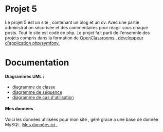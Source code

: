 # Projet 5

Le projet 5  est un site , contenant un blog et un cv. Avec une partie administration sécurisée et des commentaires pour réagir sous chaque posts.
 Tout le site est codé en php. 
 Le  projet fait parti de l'ensemnle des projets compris dans la formation de [OpenClassrooms , développeur d'application php/symfony.](https://openclassrooms.com/paths/developpeur-se-d-application-php-symfony) 

# Documentation

#### Diagrammes UML :

 - [diagramme de classe](Projet_5/diagram/ddc.dia)
 - [diagramme de séquence](Projet_5/diagram/sequence.dia)
 - [diagramme de cas d'utilisation](Projet_5/diagram/casdutilisation.dia)

#### Mes données
Voici les données utilisées pour mon site , géré grace a une base de donnée MySQL.
[Mes données ici .](a%20faire)
